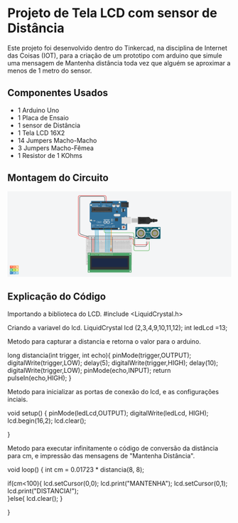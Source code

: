 # Projeto de Tela LCD com sensor de Distância

Este projeto foi desenvolvido dentro do Tinkercad, na disciplina de Internet das Coisas
(IOT), para a criação de um prototipo com arduino que simule uma mensagem de Mantenha 
distância toda vez que alguém se aproximar a menos de 1 metro do sensor.

## Componentes Usados

- 1 Arduino Uno
- 1 Placa de Ensaio
- 1 sensor de Distância
- 1 Tela LCD 16X2
- 14  Jumpers Macho-Macho
- 3 Jumpers Macho-Fêmea
- 1 Resistor de 1 KOhms

## Montagem do Circuito
![Imagem do Circuito](TELALCD.png)

## Explicação do Código

Importando a biblioteca do LCD.
#include <LiquidCrystal.h> 

Criando a variavel do lcd.
LiquidCrystal lcd (2,3,4,9,10,11,12);
int ledLcd =13;

Metodo para capturar a distancia e retorna o valor para o arduino.

long distancia(int trigger, int echo){ 
  pinMode(trigger,OUTPUT);
  digitalWrite(trigger,LOW);
  delay(5);
  digitalWrite(trigger,HIGH);
  delay(10);
  digitalWrite(trigger,LOW);
  pinMode(echo,INPUT);
  return pulseIn(echo,HIGH);
}

Metodo para inicializar as portas de conexão do lcd, e as configurações inciais.

void setup()
{
  pinMode(ledLcd,OUTPUT); 
  digitalWrite(ledLcd, HIGH); 
  lcd.begin(16,2); 
  lcd.clear(); 
  
}

Metodo para executar infinitamente o código de conversão da distância para cm, e 
impressão das mensagens de "Mantenha Distância".

void loop()
{ 
   int cm = 0.01723 * distancia(8, 8);
  
  if(cm<100){
    lcd.setCursor(0,0); 
    lcd.print("MANTENHA");
    lcd.setCursor(0,1); 
    lcd.print("DISTANCIA!");   
  }else{
    lcd.clear();
  }
    
}



